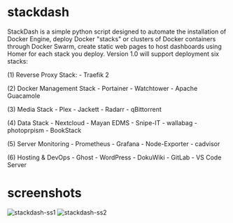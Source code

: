 # stackdash

StackDash is a simple python script designed to automate the installation of Docker Engine, deploy Docker "stacks" or clusters of Docker containers through Docker Swarm, create static web pages to host dashboards using Homer for each stack you deploy. Version 1.0 will support deployment six stacks: 

(1) Reverse Proxy Stack:
    - Traefik 2

(2) Docker Management Stack
    - Portainer
    - Watchtower 
    - Apache Guacamole

(3) Media Stack
    - Plex
    - Jackett
    - Radarr
    - qBittorrent

(4) Data Stack
    - Nextcloud
    - Mayan EDMS
    - Snipe-IT
    - wallabag
    - photoprpism 
    - BookStack

(5) Server Monitoring
    - Prometheus
    - Grafana
    - Node-Exporter
    - cadvisor

(6) Hosting & DevOps
    - Ghost
    - WordPress
    - DokuWiki
    - GitLab
    - VS Code Server
# screenshots
![stackdash-ss1](https://i.imgur.com/UVhYGHh.png)
![stackdash-ss2](https://i.imgur.com/OMJX2Fm.png)

